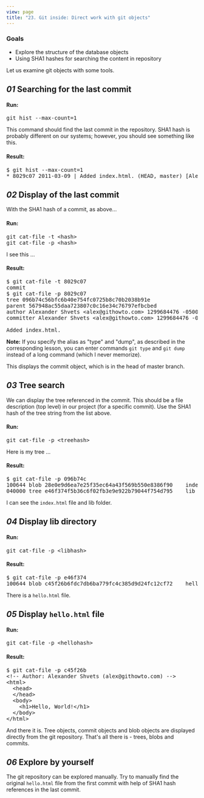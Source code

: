 ```yaml
---
view: page
title: "23. Git inside: Direct work with git objects"
---
```


<h3>Goals</h3>

<ul>
<li>Explore the structure of the database objects</li>
<li>Using SHA1 hashes for searching the content in repository</li>
</ul>

<p>Let us examine git objects with some tools.</p>

<h2><em>01</em> Searching for the last commit</h2>

<h4 class="h4-pre">Run:</h4>

<pre class="instructions">git hist --max-count=1</pre>

<p>This command should find the last commit in the repository. SHA1 hash is probably different on our systems; however, you should see something like this.</p>

<h4 class="h4-pre">Result:</h4>

<pre class="sample">$ git hist --max-count=1
* 8029c07 2011-03-09 | Added index.html. (HEAD, master) [Alexander Shvets]</pre>

<h2><em>02</em> Display of the last commit</h2>

<p>With the SHA1 hash of a commit, as above...</p>

<h4 class="h4-pre">Run:</h4>

<pre class="instructions">git cat-file -t &lt;hash&gt;
git cat-file -p &lt;hash&gt;</pre>

<p>I see this ...</p>

<h4 class="h4-pre">Result:</h4>

<pre class="sample">$ git cat-file -t 8029c07
commit
$ git cat-file -p 8029c07
tree 096b74c56bfc6b40e754fc0725b8c70b2038b91e
parent 567948ac55daa723807c0c16e34c76797efbcbed
author Alexander Shvets &lt;alex@githowto.com&gt; 1299684476 -0500
committer Alexander Shvets &lt;alex@githowto.com&gt; 1299684476 -0500

Added index.html.</pre>

<p class="note"><strong>Note:</strong> If you specify the alias as "type" and "dump", as described in the corresponding lesson, you can enter commands <code>git type</code> and  <code>git dump</code> instead of a long command (which I never memorize).</p>

<p>This displays the commit object, which is in the head of master branch.</p>

<h2><em>03</em> Tree search</h2>

<p>We can display the tree referenced in the commit. This should be a file description (top level) in our project (for a specific commit). Use the SHA1 hash of the tree string from the list above.</p>

<h4 class="h4-pre">Run:</h4>

<pre class="instructions">git cat-file -p &lt;treehash&gt;</pre>

<p>Here is my tree ...</p>

<h4 class="h4-pre">Result:</h4>

<pre class="sample">$ git cat-file -p 096b74c
100644 blob 28e0e9d6ea7e25f35ec64a43f569b550e8386f90	index.html
040000 tree e46f374f5b36c6f02fb3e9e922b79044f754d795	lib</pre>

<p>I can see the <code>index.html</code> file and lib folder.</p>

<h2><em>04</em> Display lib directory</h2>

<h4 class="h4-pre">Run:</h4>

<pre class="instructions">git cat-file -p &lt;libhash&gt;</pre>

<h4 class="h4-pre">Result:</h4>

<pre class="sample">$ git cat-file -p e46f374
100644 blob c45f26b6fdc7db6ba779fc4c385d9d24fc12cf72	hello.html</pre>

<p>There is a <code>hello.html</code> file.</p>

<h2><em>05</em> Display <code>hello.html</code> file</h2>

<h4 class="h4-pre">Run:</h4>

<pre class="instructions">git cat-file -p &lt;hellohash&gt;</pre>

<h4 class="h4-pre">Result:</h4>

<pre class="sample">$ git cat-file -p c45f26b
&lt;!-- Author: Alexander Shvets (alex@githowto.com) --&gt;
&lt;html&gt;
  &lt;head&gt;
  &lt;/head&gt;
  &lt;body&gt;
    &lt;h1&gt;Hello, World!&lt;/h1&gt;
  &lt;/body&gt;
&lt;/html&gt;</pre>

<p>And there it is. Tree objects, commit objects and blob objects are displayed directly from the git repository. That's all there is - trees, blobs and commits.</p>

<h2><em>06</em> Explore  by yourself</h2>

<p>The git repository can be explored manually. Try to manually find the original <code>hello.html</code> file from the first commit with help of SHA1 hash references in the last commit.</p>
